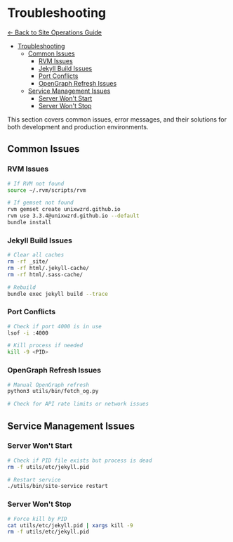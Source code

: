 # Troubleshooting

[← Back to Site Operations Guide](site-operations.md)

- [Troubleshooting](#troubleshooting)
  - [Common Issues](#common-issues)
    - [RVM Issues](#rvm-issues)
    - [Jekyll Build Issues](#jekyll-build-issues)
    - [Port Conflicts](#port-conflicts)
    - [OpenGraph Refresh Issues](#opengraph-refresh-issues)
  - [Service Management Issues](#service-management-issues)
    - [Server Won't Start](#server-wont-start)
    - [Server Won't Stop](#server-wont-stop)

This section covers common issues, error messages, and their solutions for both development and production environments.

## Common Issues

### RVM Issues
```bash
# If RVM not found
source ~/.rvm/scripts/rvm

# If gemset not found
rvm gemset create unixwzrd.github.io
rvm use 3.3.4@unixwzrd.github.io --default
bundle install
```

### Jekyll Build Issues
```bash
# Clear all caches
rm -rf _site/
rm -rf html/.jekyll-cache/
rm -rf html/.sass-cache/

# Rebuild
bundle exec jekyll build --trace
```

### Port Conflicts
```bash
# Check if port 4000 is in use
lsof -i :4000

# Kill process if needed
kill -9 <PID>
```

### OpenGraph Refresh Issues
```bash
# Manual OpenGraph refresh
python3 utils/bin/fetch_og.py

# Check for API rate limits or network issues
```

## Service Management Issues

### Server Won't Start
```bash
# Check if PID file exists but process is dead
rm -f utils/etc/jekyll.pid

# Restart service
./utils/bin/site-service restart
```

### Server Won't Stop
```bash
# Force kill by PID
cat utils/etc/jekyll.pid | xargs kill -9
rm -f utils/etc/jekyll.pid
``` 